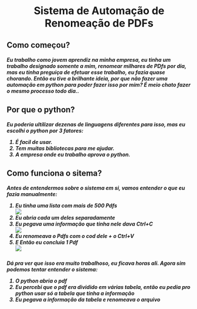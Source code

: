<h1 align='center'>Sistema de Automação de Renomeação de PDFs

<h2>Como começou?
 <h5>Eu trabalho como jovem aprendiz na minha empresa, eu tinha um trabalho designado somente a mim, renomear milhares de PDfs por dia, mas eu tinha preguiça de efetuar esse trabalho, eu fazia quase chorando. Então eu tive a brilhante ideia, por que não fazer uma automação em python para poder fazer isso por mim? É meio chato fazer o mesmo processo todo dia..
<h2>Por que o python?
  <h5>Eu poderia ultilizar dezenas de linguagens diferentes para isso, mas eu escolhi o python por 3 fatores:
   <ol>
     <li>É facil de usar.</li> 
     <li>Tem muitas bibliotecas para me ajudar.</li> 
     <li>A empresa onde eu trabalho aprova o python.</li> 
   </ol>
<h2>Como funciona o sitema?
 <h5>Antes de entendermos sobre o sistema em si, vamos entender o que eu fazia manualmente:
  <ol>
   <li>Eu tinha uma lista com mais de 500 Pdfs</li>
   <img src="https://lh3.googleusercontent.com/IO4EulOMSa720aygXJ-BFbF0F54EcCY9Yl10HIfaVyAWxGMDv4BGBMTmO7Q-4zqNBAuierYsmKZcW61c1RSvFa4r3N-abyW9e7FEyizs9Wc9qd4BG9id92-w8e60rVKcxfvaormCRptJ5uBMPvd3_RqPRaBZGenMI_X0o9HWDEkoMogtUjuK9zr08qjWOGhF4KdyPRxA71LOEMEc6YHBkDtqeTQsFnqxaEA5HMOFyqgEBsX4Y56rq56bmZsEHmJ-o0l03oD8qIXHrEcfR2RMZ5tDMjLypSA7MVcSYYHxwUnfcspnUF6ktsM0OBVd2eN45jkfQ39YZLsXtBasvIx3kWiOo20dG_hXlq38-XaNlN60NRuhm69sNBtDq1GFZ65N8-1RwGM7QUK6UePPhn9F00hWSenBn47mTudMTuNMwtipF02FUEXdW1WiZPDhhhOw63Bj3IFV7OyMvgdhFSlx5Pe2hnagvpgSR4BciRyAod_ljQDzh2OAsnsKCeg1ksCOp2i9LaJjkIH_NyTCIOOvHlf6ku79nZ5qvzjRjvSwyUBV08UzpeIdM7fZWxbHGsNk_jc6vge4EjDZGPoNGzqHbGrcRTNvhxU2K-cQSlFoQlm7dlgJyf9oa6aBzSjpDY-TMWpPLT_Qnysa2-ZmIlijP3rJ095GcIIeW7q2b1BtWWdbSYnPaVwkBXCIR7ndMNOJsDpl0mY81lpnVcGXLx-4xfMVY8wNgbyN4CJPHy1OC3HN2aFXxptJVZ9as06AKb56Pi1ger88d0u-moY5fYejQuKt7Y_JciY=w473-h96-no?authuser=0"</img>
   <li>Eu abria cada um deles separadamente</li>
   <li>Eu pegava uma informação que tinha nele dava Ctrl+C</li>
   <img src="https://lh3.googleusercontent.com/0IrcFIgrUqzXjz_C3Ou71K-u0VWQwdISk8EKxu5F_pYcSXQ95S4JwHMaHhrAbYuIULwDo0D2cOZppSAul8OHdn6IQznO-Qkj4SOCM6RI5XBqY82sHcXnliUg7iqzsR-0MJqnGvUnP3sQWPxJk4x6qnb0S4j2GBBPQjIYU3bbsb6kbZJuvJ-k9-t4CVDNKAaTwftnsXP9sgMKVBPrad3mZc_nCny5pqRNjEVwY0-BaVgXX5_OGeflxyftlPuxP9yMR8PHjOxbKTPV8tE7-H_ubvnoyvzwf66d0ORipUVoPT07ExmM-jZmSPlaYtI-RwpokcJLEoxZZoJmrhRgdE2UrNzCFnNvMO7pOQzWtU0jDiV-6uFtu1c1xyz98UIAYYq384c4awWvVn5gX5tCOXIXZhAYCtaea0pIn5op4YYJsPLuwYBL_wmKO8tCp5f0W_HPklOgfy58uoDNT4hRUPk5x0bBKG-NUQCT1zMrZLupBMMJxs0e6pI0NBWdD9eAAg9fVXtm_gqRBdeYvKYyjygD4AFND3bpAbqj0BQu7YcWuj0TutwwlW4i3y5IZcqVaDBf_FSLDEDOvhO1FM7F5nKg62jMrmi1MB4p59bRpZbX2ErzBc630zIjJJDPc5r8aEVwCJOdYxFjuA1YIPL3nYQjHEE2cwtWv6Sz9iB-pu7SxX4e7o9HM38wo4gXZtyBAUcRQvSMwwa1OABELPh-5Ex_naz0h40dFQ3zDe9vzec4eCjv6QD5QiNdwEv0YFWyfYICk3laiIk3dXYZ4g1MJ5BCmUu4Nlubmrk=w663-h44-no?authuser=0">
   <li>Eu renomeava o Pdfs com o cod dele + o Ctrl+V</li>
   <li>E Então eu concluia 1 Pdf</li>
   <img src="https://lh3.googleusercontent.com/Ntbab8mYGjUQK2EQcPqhMOcNzcAJPqRgWEkAgsl7dSf4jsqbbL-nxhpvMYj7IPLidyOCmULUsN8aNpLx_NAuy2Od9uOuVxCgIFy5jSol9H_uexM_-oGic1H6E9Gwh0ZmHJQbqILol4c_QcWRn97MCsGr_gZSM0Y2km3gzt6Vbtt_9i5PhqJbMmC-cexqxeq7P3kBEG9c6h7nkmivnT3H-IKWpBkCHlhHr-a36dnZQnjfp36ywevbOaf3e1SDeYRcU39cSi_9YdcY_UM4HaXVy6yN17P5Mlnhm1IMHUjyvvIxOFwSVrzT5n8RFbPCzwtDhUH3Ptdzo7b8zgEoX1qg9DBdjshQy5jNRJ_LLS7FKyqfX9yhYqMIHM_c4TcvKnnqaBvtFfdqV7iqszSdRIHjV_PoLAakecqnzs-n0uw-DHA7VtI4aH3jAVzSzreL8oVTKAn2Ef_WGEONoD3_ku4Xm1OiIpJ04i1fby5Vh8XqMQmCFYZAZ25TU6QEcyYbsNSlqIjOciT7TRoY97PN6f-bSq1jlDlozYX-iudos91h7MxTiPgiKwWS-jOvTkW04iTTURCrS9ETWH7z4npZAE45-vm7YUdQ74-HJqy8OXcTvib1Gp8CgSgUJwQYZcc04RCjUADAQP_-eDvVqzxjeqEzQG3X1LVMod3HPBBB8tHkSAd6rxj6GWx0mjIaHohsIBHy1p7RxQKrM1v6X447GGekXkrsA5vDIRSaCOm5xCl8zmOJrat2aij07IPnMf1aGkR45BsJ901gf9_Hbatqvmf2rgGnClMJ4ZY=w469-h38-no?authuser=0">
  </ol>
 <h5>Dá pra ver que isso era muito trabalhoso, eu ficava horas ali. Agora sim podemos tentar entender o sistema:
  <ol>
   <li> O python abria o pdf
   <li> Eu percebi que o pdf era dividido em várias tabela, então eu pedia pro python usar só a tabela que tinha a informação
   <li> Eu pegava a informação da tabela e renomeava o arquivo
  </ol>
